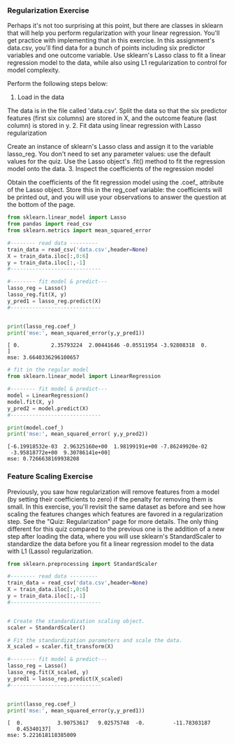 
### Regularization Exercise

Perhaps it's not too surprising at this point, but there are classes in sklearn that will help you perform regularization with your linear regression. You'll get practice with implementing that in this exercise. In this assignment's data.csv, you'll find data for a bunch of points including six predictor variables and one outcome variable. Use sklearn's Lasso class to fit a linear regression model to the data, while also using L1 regularization to control for model complexity.

Perform the following steps below:
1. Load in the data

The data is in the file called 'data.csv'.
Split the data so that the six predictor features (first six columns) are stored in X, and the outcome feature (last column) is stored in y.
2. Fit data using linear regression with Lasso regularization

Create an instance of sklearn's Lasso class and assign it to the variable lasso_reg. You don't need to set any parameter values: use the default values for the quiz.
Use the Lasso object's .fit() method to fit the regression model onto the data.
3. Inspect the coefficients of the regression model

Obtain the coefficients of the fit regression model using the .coef_ attribute of the Lasso object. Store this in the reg_coef variable: the coefficients will be printed out, and you will use your observations to answer the question at the bottom of the page.


```python
from sklearn.linear_model import Lasso
from pandas import read_csv
from sklearn.metrics import mean_squared_error

#-------- read data ---------
train_data = read_csv('data.csv',header=None)
X = train_data.iloc[:,0:6]
y = train_data.iloc[:,-1]
#-----------------------------

#-------- fit model & predict---
lasso_reg = Lasso()
lasso_reg.fit(X, y)
y_pred1 = lasso_reg.predict(X)
#-----------------------------


print(lasso_reg.coef_)
print('mse:', mean_squared_error(y,y_pred1))
```

    [ 0.          2.35793224  2.00441646 -0.05511954 -3.92808318  0.        ]
    mse: 3.6640336296100657



```python
# fit in the regular model
from sklearn.linear_model import LinearRegression

#-------- fit model & predict---
model = LinearRegression()
model.fit(X, y)
y_pred2 = model.predict(X)
#-----------------------------

print(model.coef_)
print('mse:', mean_squared_error( y,y_pred2))
```

    [-6.19918532e-03  2.96325160e+00  1.98199191e+00 -7.86249920e-02
     -3.95818772e+00  9.30786141e+00]
    mse: 0.7266638169938208


### Feature Scaling Exercise

Previously, you saw how regularization will remove features from a model (by setting their coefficients to zero) if the penalty for removing them is small. In this exercise, you'll revisit the same dataset as before and see how scaling the features changes which features are favored in a regularization step. See the "Quiz: Regularization" page for more details. The only thing different for this quiz compared to the previous one is the addition of a new step after loading the data, where you will use sklearn's StandardScaler to standardize the data before you fit a linear regression model to the data with L1 (Lasso) regularization.


```python
from sklearn.preprocessing import StandardScaler

#-------- read data ---------
train_data = read_csv('data.csv',header=None)
X = train_data.iloc[:,0:6]
y = train_data.iloc[:,-1]
#-----------------------------


# Create the standardization scaling object.
scaler = StandardScaler()

# Fit the standardization parameters and scale the data.
X_scaled = scaler.fit_transform(X)

#-------- fit model & predict---
lasso_reg = Lasso()
lasso_reg.fit(X_scaled, y)
y_pred1 = lasso_reg.predict(X_scaled)
#-----------------------------


print(lasso_reg.coef_)
print('mse:', mean_squared_error(y,y_pred1))
```

    [  0.           3.90753617   9.02575748  -0.         -11.78303187
       0.45340137]
    mse: 5.221618118385009

